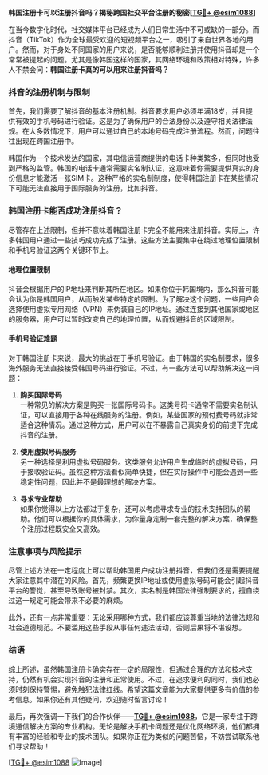 **韩国注册卡可以注册抖音吗？揭秘跨国社交平台注册的秘密[[TG💪+ @esim1088](https://t.me/s/esim1088)]**

在当今数字化时代，社交媒体平台已经成为人们日常生活中不可或缺的一部分。而抖音（TikTok）作为全球最受欢迎的短视频平台之一，吸引了来自世界各地的用户。然而，对于身处不同国家的用户来说，是否能够顺利注册并使用抖音却是一个常常被提起的问题。尤其是像韩国这样的国家，其网络环境和政策相对特殊，许多人不禁会问：**韩国注册卡真的可以用来注册抖音吗？**

### 抖音的注册机制与限制

首先，我们需要了解抖音的基本注册机制。抖音要求用户必须年满18岁，并且提供有效的手机号码进行验证。这是为了确保用户的合法身份以及遵守相关法律法规。在大多数情况下，用户可以通过自己的本地号码完成注册流程。然而，问题往往出现在跨国注册中。

韩国作为一个技术发达的国家，其电信运营商提供的电话卡种类繁多，但同时也受到严格的监管。韩国的电话卡通常需要实名制认证，这意味着你需要提供真实的身份信息才能激活一张SIM卡。这种严格的实名制制度，使得韩国注册卡在某些情况下可能无法直接用于国际服务的注册，比如抖音。

### 韩国注册卡能否成功注册抖音？

尽管存在上述限制，但并不意味着韩国注册卡完全不能用来注册抖音。实际上，许多韩国用户通过一些技巧成功完成了注册。这些方法主要集中在绕过地理位置限制和手机号验证这两个关键环节上。

#### 地理位置限制

抖音会根据用户的IP地址来判断其所在地区。如果你位于韩国境内，那么抖音可能会认为你是韩国用户，从而触发某些特定的限制。为了解决这个问题，一些用户会选择使用虚拟专用网络（VPN）来伪装自己的IP地址。通过连接到其他国家或地区的服务器，用户可以暂时改变自己的地理位置，从而规避抖音的区域限制。

#### 手机号验证难题

对于韩国注册卡来说，最大的挑战在于手机号验证。由于韩国的实名制要求，很多海外服务无法直接接受韩国号码进行验证。不过，有一些方法可以帮助解决这一问题：

1. **购买国际号码**  
   一种常见的解决方案是购买一张国际号码卡。这类号码卡通常不需要实名制认证，可以直接用于各种在线服务的注册。例如，某些国家的预付费号码就非常适合这种情况。通过这种方式，用户可以在不暴露自己真实身份的前提下完成抖音的注册。

2. **使用虚拟号码服务**  
   另一种选择是利用虚拟号码服务。这类服务允许用户生成临时的虚拟号码，用于接收验证码。虽然这种方法看似简单快捷，但在实际操作中可能会遇到一些稳定性问题，因此并不是最理想的解决方案。

3. **寻求专业帮助**  
   如果你觉得以上方法都过于复杂，还可以考虑寻求专业的技术支持团队的帮助。他们可以根据你的具体需求，为你量身定制一套完整的解决方案，确保整个注册过程既安全又高效。

### 注意事项与风险提示

尽管上述方法在一定程度上可以帮助韩国用户成功注册抖音，但我们还是需要提醒大家注意其中潜在的风险。首先，频繁更换IP地址或使用虚拟号码可能会引起抖音平台的警觉，甚至导致账号被封禁。其次，实名制是韩国法律强制要求的，擅自绕过这一规定可能会带来不必要的麻烦。

此外，还有一点非常重要：无论采用哪种方式，我们都应该尊重当地的法律法规和社会道德规范。不要滥用这些手段从事任何违法活动，否则后果将不堪设想。

### 结语

综上所述，虽然韩国注册卡确实存在一定的局限性，但通过合理的方法和技术支持，仍然有机会实现抖音的注册和正常使用。不过，在追求便利的同时，我们也必须时刻保持警惕，避免触犯法律红线。希望这篇文章能为大家提供更多有价值的参考信息。如果你还有其他疑问，欢迎随时留言讨论！

最后，再次强调一下我们的合作伙伴——**[TG💪+ @esim1088](https://t.me/s/esim1088)**，它是一家专注于跨境通信解决方案的专业机构。无论是解决手机卡问题还是优化网络环境，他们都拥有丰富的经验和专业的技术团队。如果你正在为类似的问题苦恼，不妨尝试联系他们寻求帮助！

[[TG💪+ @esim1088](https://t.me/s/esim1088) ![Image](https://i.postimg.cc/4NQfJmqS/Snipaste-2025-05-13-00-14-12.png)]
